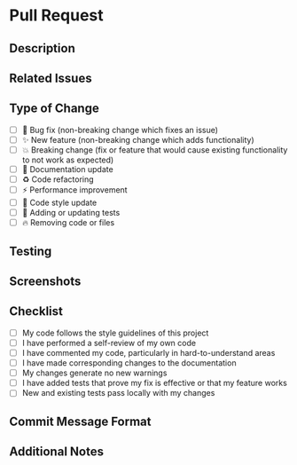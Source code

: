 # Pull Request

## Description
<!-- Provide a brief description of the changes in this PR -->

## Related Issues
<!-- Link related issues below using the syntax: "fixes #issue_number" or "closes #issue_number" -->
<!-- This will automatically close the issue when the PR is merged -->
<!-- Example: fixes #123 -->

## Type of Change
<!-- Mark with an 'x' all that apply -->
- [ ] 🐛 Bug fix (non-breaking change which fixes an issue)
- [ ] ✨ New feature (non-breaking change which adds functionality)
- [ ] 💥 Breaking change (fix or feature that would cause existing functionality to not work as expected)
- [ ] 📝 Documentation update
- [ ] ♻️ Code refactoring
- [ ] ⚡ Performance improvement
- [ ] 🎨 Code style update
- [ ] 🧪 Adding or updating tests
- [ ] 🔥 Removing code or files

## Testing
<!-- Describe the tests you ran to verify your changes -->
<!-- Include relevant details for your test configuration -->

## Screenshots
<!-- If applicable, add screenshots to help explain your changes -->

## Checklist
<!-- Mark with an 'x' all that apply -->
- [ ] My code follows the style guidelines of this project
- [ ] I have performed a self-review of my own code
- [ ] I have commented my code, particularly in hard-to-understand areas
- [ ] I have made corresponding changes to the documentation
- [ ] My changes generate no new warnings
- [ ] I have added tests that prove my fix is effective or that my feature works
- [ ] New and existing tests pass locally with my changes

## Commit Message Format
<!-- All commits in this PR should follow the Gitmoji convention -->
<!-- Format: <gitmoji> <type>: <description> -->
<!-- Example: ✨ feat: add stem cell visualization -->
<!-- See CONTRIBUTING.md for more details on our Gitmoji convention -->

## Additional Notes
<!-- Add any other information about the PR here -->